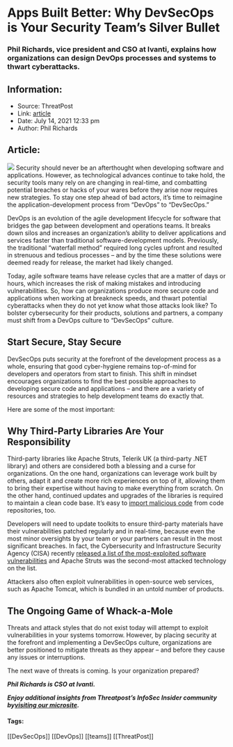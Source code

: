 # Apps Built Better: Why DevSecOps is Your Security Team’s Silver Bullet
### Phil Richards, vice president and CSO at Ivanti, explains how organizations can design DevOps processes and systems to thwart cyberattacks.

## Information:
+ Source: ThreatPost
+ Link: [article](https://kasperskycontenthub.com/threatpost-global/?p=167793)
+ Date: July 14, 2021  12:33 pm
+ Author: Phil Richards


## Article:
![](https://media.threatpost.com/wp-content/uploads/sites/103/2021/07/14123107/devsecops2.png)
Security should never be an afterthought when developing software and applications. However, as technological advances continue to take hold, the security tools many rely on are changing in real-time, and combatting potential breaches or hacks of your wares before they arise now requires new strategies. To stay one step ahead of bad actors, it’s time to reimagine the application-development process from “DevOps” to “DevSecOps.”


DevOps is an evolution of the agile development lifecycle for software that bridges the gap between development and operations teams. It breaks down silos and increases an organization’s ability to deliver applications and services faster than traditional software-development models. Previously, the traditional “waterfall method” required long cycles upfront and resulted in strenuous and tedious processes – and by the time these solutions were deemed ready for release, the market had likely changed.


Today, agile software teams have release cycles that are a matter of days or hours, which increases the risk of making mistakes and introducing vulnerabilities. So, how can organizations produce more secure code and applications when working at breakneck speeds, and thwart potential cyberattacks when they do not yet know what those attacks look like? To bolster cybersecurity for their products, solutions and partners, a company must shift from a DevOps culture to “DevSecOps” culture.


**Start Secure, Stay Secure**
-----------------------------


DevSecOps puts security at the forefront of the development process as a whole, ensuring that good cyber-hygiene remains top-of-mind for developers and operators from start to finish. This shift in mindset encourages organizations to find the best possible approaches to developing secure code and applications – and there are a variety of resources and strategies to help development teams do exactly that.


Here are some of the most important:


**Why Third-Party Libraries Are Your Responsibility**
-----------------------------------------------------


Third-party libraries like Apache Struts, Telerik UK (a third-party .NET library) and others are considered both a blessing and a curse for organizations. On the one hand, organizations can leverage work built by others, adapt it and create more rich experiences on top of it, allowing them to bring their expertise without having to make everything from scratch. On the other hand, continued updates and upgrades of the libraries is required to maintain a clean code base. It’s easy to [import malicious code](https://threatpost.com/malicious-code-bombs-amazon-lyft-slack-zillow/164455/) from code repositories, too.


Developers will need to update toolkits to ensure third-party materials have their vulnerabilities patched regularly and in real-time, because even the most minor oversights by your team or your partners can result in the most significant breaches. In fact, the Cybersecurity and Infrastructure Security Agency (CISA) recently [released a list of the most-exploited software vulnerabilities](https://securityboulevard.com/2020/05/department-of-homeland-security-cybersecurity-top-10-vulnerabilities-still-being-exploited/) and Apache Struts was the second-most attacked technology on the list.


Attackers also often exploit vulnerabilities in open-source web services, such as Apache Tomcat, which is bundled in an untold number of products.


**The Ongoing Game of Whack-a-Mole**
------------------------------------


Threats and attack styles that do not exist today will attempt to exploit vulnerabilities in your systems tomorrow. However, by placing security at the forefront and implementing a DevSecOps culture, organizations are better positioned to mitigate threats as they appear – and before they cause any issues or interruptions.


The next wave of threats is coming. Is your organization prepared?


***Phil Richards is CSO at Ivanti.***


***Enjoy additional insights from Threatpost’s InfoSec Insider community by***[***visiting our microsite***](https://threatpost.com/microsite/infosec-insiders-community/)***.***




#### Tags:
[[DevSecOps]] [[DevOps]] [[teams]] [[ThreatPost]]
